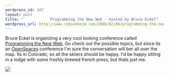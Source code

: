 ```yaml
--- 
wordpress_id: 187
layout: post
title: "            Programming the New Web - hosted by Bruce Eckel"
wordpress_url: http://www.robsanheim.com/2006/02/06/programming-the-new-web-hosted-by-bruce-eckel/
---
```

Bruce Eckel is organizing a very cool looking conference called 
<a href="http://mindview.net/Conferences/ProgrammingTheNewWeb">Programming the New Web</a>.  Go check out the possible topics, but since its an <a href="http://www.mindview.net/Seminars/EnterpriseArchitectureSummit/OpenSpaces">OpenSpaces</a> conference I'm sure the conversation will ber all over the map.  Its in Colorado, so all the skiiers should be happy.  I'd be happy sitting in a lodge with some freshly brewed french press, but thats just me.

<a href="http://mindview.net/Conferences/ProgrammingTheNewWeb"><img src="http://mindview.net/Conferences/ProgrammingTheNewWeb/logo.gif" /></a>
